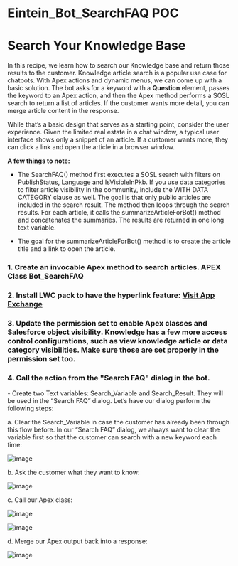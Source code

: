 # Eintein_Bot_SearchFAQ POC
<h1>Search Your Knowledge Base</h1>

In this recipe, we learn how to search our Knowledge base and return those results to the customer.
Knowledge article search is a popular use case for chatbots. With Apex actions and dynamic menus, we can come up with a basic solution.
The bot asks for a keyword with a <b>Question</b> element, passes the keyword to an Apex action, and then the Apex method performs a SOSL search to return a list of articles. 
If the customer wants more detail, you can merge article content in the response.

While that’s a basic design that serves as a starting point, consider the user experience.
Given the limited real estate in a chat window, a typical user interface shows only a snippet of an article. If a customer wants more, they can click a link and open the article in a browser window. 

<b>A few things to note:</b>

- The SearchFAQ() method first executes a SOSL search with filters on PublishStatus, Language and IsVisibleInPkb. If you use data categories to filter article visibility in the community, include the WITH DATA CATEGORY clause as well. The goal is that only public articles are included in the search result. The method then loops through the search results. For each article, it calls the summarizeArticleForBot() method and concatenates the summaries. The results are returned in one long text variable.

- The goal for the summarizeArticleForBot() method is to create the article title and a link to open the article.

<h3>1. Create an invocable Apex method to search articles. APEX Class Bot_SearchFAQ </h3>
<h3>2. Install LWC pack to have the hyperlink feature: <a href="https://appexchange.salesforce.com/listingDetail?listingId=a0N3A00000FoirpUAB&tab=e">Visit App Exchange</a></h3>
<h3>3. Update the permission set to enable Apex classes and Salesforce object visibility.
Knowledge has a few more access control configurations, such as view knowledge article or data category visibilities. Make sure those are set properly in the permission set too.</h3>
<h3>4. Call the action from the "Search FAQ" dialog in the bot.</h3>
- Create two Text variables: Search_Variable and Search_Result. They will be used in the “Search FAQ” dialog. Let’s have our dialog perform the following steps:

a. Clear the Search_Variable in case the customer has already been through this flow before.
In our “Search FAQ” dialog, we always want to clear the variable first so that the customer can search with a new keyword each time:

![image](https://user-images.githubusercontent.com/37139091/217377231-948e576d-3115-43d5-ae1d-e1c7f263cfc3.png)

b. Ask the customer what they want to know:

![image](https://user-images.githubusercontent.com/37139091/217371186-c9b9c8aa-2145-433e-9d39-dd28d4a2cdeb.png)

c. Call our Apex class: 

![image](https://user-images.githubusercontent.com/37139091/217371571-a83608c7-61be-4f45-a47d-377cecdb568b.png)

![image](https://user-images.githubusercontent.com/37139091/217371725-18cd04e7-a15e-4abc-83d3-440924e44ca1.png)

d. Merge our Apex output back into a response:

![image](https://user-images.githubusercontent.com/37139091/217377616-c8e78be6-6def-4cfd-b47b-b8caa4cbf594.png)







